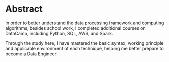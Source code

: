 # Abstract

In order to better understand the data processing framework and computing algorithms, besides school work, 
I completed additional courses on DataCamp, including Python, SQL, AWS, and Spark.

Through the study here, I have mastered the basic syntax, working principle and applicable environment of each technique, 
helping me better prepare to become a Data Engineer.

